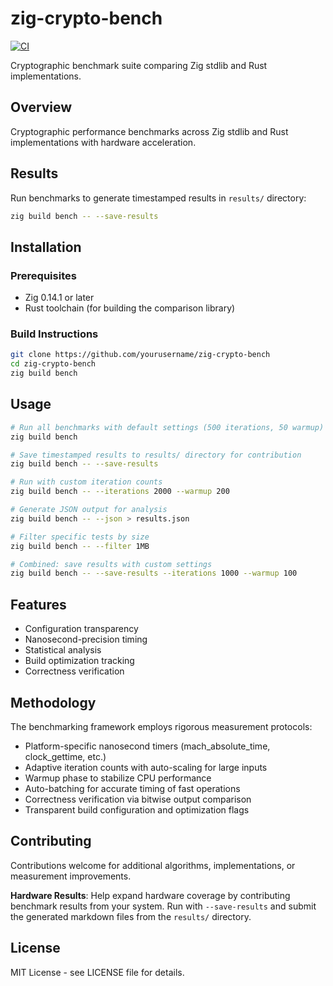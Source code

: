 # zig-crypto-bench

[![CI](https://github.com/jadnohra/zig-crypto-bench/workflows/CI/badge.svg)](https://github.com/jadnohra/zig-crypto-bench/actions)

Cryptographic benchmark suite comparing Zig stdlib and Rust implementations.

## Overview

Cryptographic performance benchmarks across Zig stdlib and Rust implementations with hardware acceleration.


## Results

Run benchmarks to generate timestamped results in `results/` directory:

```bash
zig build bench -- --save-results
```


## Installation

### Prerequisites

- Zig 0.14.1 or later
- Rust toolchain (for building the comparison library)

### Build Instructions

```bash
git clone https://github.com/yourusername/zig-crypto-bench
cd zig-crypto-bench
zig build bench
```


## Usage

```bash
# Run all benchmarks with default settings (500 iterations, 50 warmup)
zig build bench

# Save timestamped results to results/ directory for contribution
zig build bench -- --save-results

# Run with custom iteration counts
zig build bench -- --iterations 2000 --warmup 200

# Generate JSON output for analysis
zig build bench -- --json > results.json

# Filter specific tests by size
zig build bench -- --filter 1MB

# Combined: save results with custom settings
zig build bench -- --save-results --iterations 1000 --warmup 100
```

## Features

- Configuration transparency
- Nanosecond-precision timing
- Statistical analysis
- Build optimization tracking
- Correctness verification



## Methodology

The benchmarking framework employs rigorous measurement protocols:

- Platform-specific nanosecond timers (mach_absolute_time, clock_gettime, etc.)
- Adaptive iteration counts with auto-scaling for large inputs
- Warmup phase to stabilize CPU performance
- Auto-batching for accurate timing of fast operations
- Correctness verification via bitwise output comparison
- Transparent build configuration and optimization flags

## Contributing

Contributions welcome for additional algorithms, implementations, or measurement improvements.

**Hardware Results**: Help expand hardware coverage by contributing benchmark results from your system. Run with `--save-results` and submit the generated markdown files from the `results/` directory.

## License

MIT License - see LICENSE file for details.
